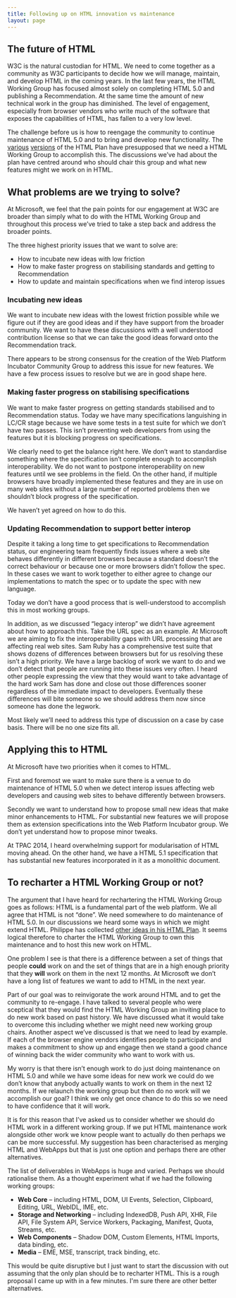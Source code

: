 ```yaml
---
title: Following up on HTML innovation vs maintenance
layout: page
---
```


## The future of HTML

W3C is the natural custodian for HTML. We need to come together as a community as W3C participants to decide how we will manage, maintain, and develop HTML in the coming years. In the last few years, the HTML Working Group has focused almost solely on completing HTML 5.0 and publishing a Recommendation. At the same time the amount of new technical work in the group has diminished. The level of engagement, especially from browser vendors who write much of the software that exposes the capabilities of HTML, has fallen to a very low level.

The challenge before us is how to reengage the community to continue maintenance of HTML 5.0 and to bring and develop new functionality. The [various](http://darobin.github.io/after5/html-plan.html) [versions](http://w3c.github.io/charter-html/html-plan.html) of the HTML Plan have presupposed that we need a HTML Working Group to accomplish this. The discussions we’ve had about the plan have centred around who should chair this group and what new features might we work on in HTML.

## What problems are we trying to solve?

At Microsoft, we feel that the pain points for our engagement at W3C are broader than simply what to do with the HTML Working Group and throughout this process we’ve tried to take a step back and address the broader points.

The three highest priority issues that we want to solve are:
  * How to incubate new ideas with low friction
  * How to make faster progress on stabilising standards and getting to Recommendation
  * How to update and maintain specifications when we find interop issues

### Incubating new ideas

We want to incubate new ideas with the lowest friction possible while we figure out if they are good ideas and if they have support from the broader community. We want to have these discussions with a well understood contribution license so that we can take the good ideas forward onto the Recommendation track.

There appears to be strong consensus for the creation of the Web Platform Incubator Community Group to address this issue for new features. We have a few process issues to resolve but we are in good shape here.

### Making faster progress on stabilising specifications

We want to make faster progress on getting standards stabilised and to Recommendation status. Today we have many specifications languishing in LC/CR stage because we have some tests in a test suite for which we don’t have two passes. This isn’t preventing web developers from using the features but it is blocking progress on specifications.

We clearly need to get the balance right here. We don’t want to standardise something where the specification isn’t complete enough to accomplish interoperability. We do not want to postpone interoperability on new features until we see problems in the field. On the other hand, if multiple browsers have broadly implemented these features and they are in use on many web sites without a large number of reported problems then we shouldn’t block progress of the specification.

We haven’t yet agreed on how to do this.

### Updating Recommendation to support better interop

Despite it taking a long time to get specifications to Recommendation status, our engineering team frequently finds issues where a web site behaves differently in different browsers because a standard doesn’t the correct behaviour or because one or more browsers didn’t follow the spec. In these cases we want to work together to either agree to change our implementations to match the spec or to update the spec with new language.

Today we don’t have a good process that is well-understood to accomplish this in most working groups.

In addition, as we discussed “legacy interop” we didn’t have agreement about how to approach this. Take the URL spec as an example. At Microsoft we are aiming to fix the interoperability gaps with URL processing that are affecting real web sites. Sam Ruby has a comprehensive test suite that shows dozens of differences between browsers but for us resolving these isn’t a high priority. We have a large backlog of work we want to do and we don’t detect that people are running into these issues very often. I heard other people expressing the view that they would want to take advantage of the hard work Sam has done and close out those differences sooner regardless of the immediate impact to developers. Eventually these differences will bite someone so we should address them now since someone has done the legwork.

Most likely we’ll need to address this type of discussion on a case by case basis. There will be no one size fits all.

## Applying this to HTML

At Microsoft have two priorities when it comes to HTML.

First and foremost we want to make sure there is a venue to do maintenance of HTML 5.0 when we detect interop issues affecting web developers and causing web sites to behave differently between browsers.

Secondly we want to understand how to propose small new ideas that make minor enhancements to HTML. For substantial new features we will propose them as extension specifications into the Web Platform Incubator group. We don’t yet understand how to propose minor tweaks.

At TPAC 2014, I heard overwhelming support for modularisation of HTML moving ahead. On the other hand, we have a HTML 5.1 specification that has substantial new features incorporated in it as a monolithic document. 

## To recharter a HTML Working Group or not?

The argument that I have heard for rechartering the HTML Working Group goes as follows: HTML is a fundamental part of the web platform. We all agree that HTML is not “done”. We need somewhere to do maintenance of HTML 5.0. In our discussions we heard some ways in which we might extend HTML. Philippe has collected [other ideas in his HTML Plan](http://w3c.github.io/charter-html/html-plan.html#directions). It seems logical therefore to charter the HTML Working Group to own this maintenance and to host this new work on HTML.

One problem I see is that there is a difference between a set of things that people **could** work on and the set of things that are in a high enough priority that they **will** work on them in the next 12 months. At Microsoft we don’t have a long list of features we want to add to HTML in the next year.

Part of our goal was to reinvigorate the work around HTML and to get the community to re-engage. I have talked to several people who were sceptical that they would find the HTML Working Group an inviting place to do new work based on past history. We have discussed what it would take to overcome this including whether we might need new working group chairs. Another aspect we’ve discussed is that we need to lead by example. If each of the browser engine vendors identifies people to participate and makes a commitment to show up and engage then we stand a good chance of winning back the wider community who want to work with us.

My worry is that there isn’t enough work to do just doing maintenance on HTML 5.0 and while we have some ideas for new work we could do we don’t know that anybody actually wants to work on them in the next 12 months. If we relaunch the working group but then do no work will we accomplish our goal? I think we only get once chance to do this so we need to have confidence that it will work.

It is for this reason that I’ve asked us to consider whether we should do HTML work in a different working group. If we put HTML maintenance work alongside other work we know people want to actually do then perhaps we can be more successful. My suggestion has been characterised as merging HTML and WebApps but that is just one option and perhaps there are other alternatives.

The list of deliverables in WebApps is huge and varied. Perhaps we should rationalise them. As a thought experiment what if we had the following working groups:

  * **Web Core** – including HTML, DOM, UI Events, Selection, Clipboard, Editing, URL, WebIDL, IME, etc.
  * **Storage and Networking** – including IndexedDB, Push API, XHR, File API, File System API, Service Workers, Packaging, Manifest, Quota, Streams, etc.
  * **Web Components** – Shadow DOM, Custom Elements, HTML Imports, data binding, etc.
  * **Media** – EME, MSE, transcript, track binding, etc.

This would be quite disruptive but I just want to start the discussion with out assuming that the only plan should be to recharter HTML. This is a rough proposal I came up with in a few minutes. I'm sure there are other better alternatives.
